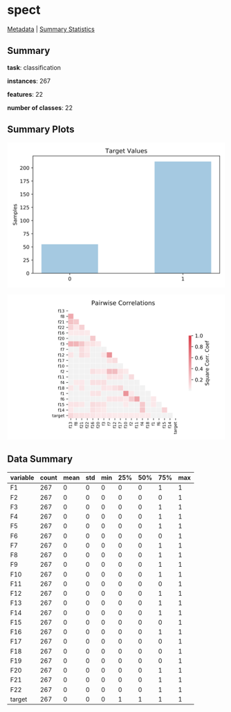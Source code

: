 # spect

[Metadata](metadata.yaml) | [Summary Statistics](summary_stats.csv)

## Summary

**task**: classification

**instances**: 267

**features**: 22

**number of classes**: 22

## Summary Plots

![Labels](label.svg)

![Corr](corr.svg)

## Data Summary

|	variable	|	count	|	mean	|	std	|	min	|	25%	|	50%	|	75%	|	max|
| --- | --- | --- | --- | --- | --- | --- | --- | --- |
|	F1	|	267	|	0	|	0	|	0	|	0	|	0	|	1	|	1
|	F2	|	267	|	0	|	0	|	0	|	0	|	0	|	0	|	1
|	F3	|	267	|	0	|	0	|	0	|	0	|	0	|	1	|	1
|	F4	|	267	|	0	|	0	|	0	|	0	|	0	|	1	|	1
|	F5	|	267	|	0	|	0	|	0	|	0	|	0	|	1	|	1
|	F6	|	267	|	0	|	0	|	0	|	0	|	0	|	0	|	1
|	F7	|	267	|	0	|	0	|	0	|	0	|	0	|	1	|	1
|	F8	|	267	|	0	|	0	|	0	|	0	|	0	|	1	|	1
|	F9	|	267	|	0	|	0	|	0	|	0	|	0	|	1	|	1
|	F10	|	267	|	0	|	0	|	0	|	0	|	0	|	1	|	1
|	F11	|	267	|	0	|	0	|	0	|	0	|	0	|	0	|	1
|	F12	|	267	|	0	|	0	|	0	|	0	|	0	|	1	|	1
|	F13	|	267	|	0	|	0	|	0	|	0	|	0	|	1	|	1
|	F14	|	267	|	0	|	0	|	0	|	0	|	0	|	1	|	1
|	F15	|	267	|	0	|	0	|	0	|	0	|	0	|	0	|	1
|	F16	|	267	|	0	|	0	|	0	|	0	|	0	|	1	|	1
|	F17	|	267	|	0	|	0	|	0	|	0	|	0	|	0	|	1
|	F18	|	267	|	0	|	0	|	0	|	0	|	0	|	0	|	1
|	F19	|	267	|	0	|	0	|	0	|	0	|	0	|	0	|	1
|	F20	|	267	|	0	|	0	|	0	|	0	|	0	|	1	|	1
|	F21	|	267	|	0	|	0	|	0	|	0	|	0	|	1	|	1
|	F22	|	267	|	0	|	0	|	0	|	0	|	0	|	1	|	1
|	target	|	267	|	0	|	0	|	0	|	1	|	1	|	1	|	1
